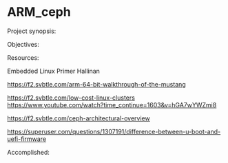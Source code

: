 # ARM_ceph

Project synopsis:

Objectives:

Resources:

Embedded Linux Primer
  Hallinan

https://f2.svbtle.com/arm-64-bit-walkthrough-of-the-mustang

https://f2.svbtle.com/low-cost-linux-clusters
https://www.youtube.com/watch?time_continue=1603&v=hGA7wYWZmi8

https://f2.svbtle.com/ceph-architectural-overview

https://superuser.com/questions/1307191/difference-between-u-boot-and-uefi-firmware



Accomplished:



